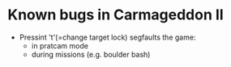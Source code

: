 # Known bugs in Carmageddon II

- Pressint 't'(=change target lock) segfaults the game:
  - in pratcam mode
  - during missions (e.g. boulder bash)
